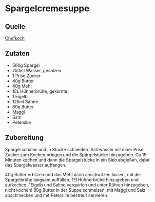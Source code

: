 # Spargelcremesuppe

## Quelle
[Chefkoch](https://www.chefkoch.de/rezepte/374721123347320/Spargelcremesuppe.html)

## Zutaten
- 500g Spargel 
- 750ml Wasser, gesalzen 
- 1 Prise Zucker 
- 40g Butter 
- 40g Mehl 
- 1EL Hühnerbrühe, gekörnte 
- 1 Eigelb 
- 125ml Sahne 
- 80g Butter 
- Maggi 
- Salz 
- Petersilie 


## Zubereitung
Spargel schälen und in Stücke schneiden.
Salzwasser mit einer Prise Zucker zum Kochen bringen und die Spargelstücke hinzugeben.
Ca 15 Minuten kochen und dann die Spargelstücke in ein Sieb abgießen, dabei das Spargelwasser auffangen.

40g Butter erhitzen und das Mehl darin anschwitzen lassen, mit der Spargelbrühe langsam auffüllen, 1El Hühnerbrühe hinzugeben und aufkochen.
1Eigelb und Sahne verquirlen und unter Rühren hinzugeben, nicht kochen!
80g Butter in der Suppe schmelzen, mit Maggi und Salz abschmecken und mit Petersilie bestreut servieren.
